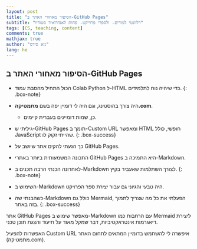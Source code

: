 ```yaml
---
layout: post
title: "הסיפור מאחורי האתר ב-GitHub Pages"
subtitle: "רלוונטי למורים. ולספרי פרוייקט. פחות לאנדרואיד סטודיו"
tags: [CS, teaching, content]
comments: true
mathjax: true
author: "גיא סידס"
lang: he
---
```



## הסיפור מאחורי האתר ב-GitHub Pages

- הכול התחיל מהסבת עמוד Colab Python ל-HTML כדי שיהיה נוח לתלמידים.
  {: .box-note}

- היה צורך בהוסטינג, וגם היה לי דומיין יפה בשם **מתמטיקה.com**.

  - כן, שמות דומיינים בעברית קיימים.

- גיליתי ש-GitHub Pages תומך ב-Custom URL ומאפשר HTML חופשי, כולל JavaScript שהייתי זקוק לו.
  {: .box-success}

- כך הגעתי להקים אתר שיושב על GitHub Pages.

- התכונה המשמעותית ביותר באתרי GitHub Pages היא התמיכה ב-Markdown.

- לאחרונה הכנתי הרבה תכנים ב-Markdown לצורך השתלמות שאעביר בקיץ.
  {: .box-note}

- השימוש ב-Markdown היה טבעי והגיוני גם עבור יצירת ספר הפרויקט.

- כשהבנתי שה-Markdown כולל גם Mermaid, הפעלתי את כל מה שצריך לתמוך בזה באתר.
  {: .box-success}

אתר GitHub Pages מאפשר שימוש ב-Markdown עם הרחבות כמו Mermaid ליצירת דיאגרמות אינטראקטיביות, דבר שמקל מאוד על תיעוד והצגת תוכן טכני.

האפשרות להפעיל Custom URL איפשרה לי להשתמש בדומיין המתאים לתחום האתר (מתמטיקה.com).



